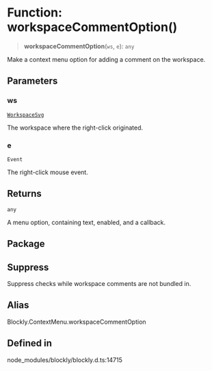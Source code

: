 # Function: workspaceCommentOption()

> **workspaceCommentOption**(`ws`, `e`): `any`

Make a context menu option for adding a comment on the workspace.

## Parameters

### ws

[`WorkspaceSvg`](../../classes/WorkspaceSvg.md)

The workspace where the right-click
originated.

### e

`Event`

The right-click mouse event.

## Returns

`any`

A menu option, containing text, enabled, and a callback.

## Package

## Suppress

Suppress checks while workspace
comments are not bundled in.

## Alias

Blockly.ContextMenu.workspaceCommentOption

## Defined in

node_modules/blockly/blockly.d.ts:14715
